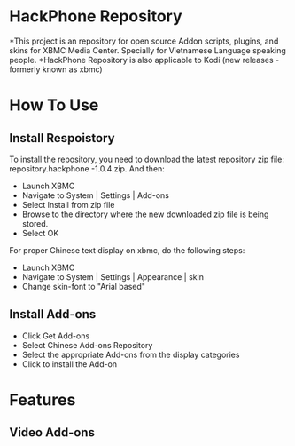 # HackPhone Repository 
*This project is an repository for open source Addon scripts, plugins, and skins for XBMC Media Center. Specially for Vietnamese Language speaking people.
*HackPhone Repository is also applicable to Kodi (new releases - formerly known as xbmc)

# How To Use

## Install Respoistory

To install the repository, you need to download the latest repository zip file: repository.hackphone
-1.0.4.zip. And then:
* Launch XBMC
* Navigate to System | Settings | Add-ons
* Select Install from zip file
* Browse to the directory where the new downloaded zip file is being stored.
* Select OK

For proper Chinese text display on xbmc, do the following steps:
* Launch XBMC
* Navigate to System | Settings | Appearance | skin
* Change skin-font to "Arial based"

## Install Add-ons

* Click Get Add-ons
* Select Chinese Add-ons Repository
* Select the appropriate Add-ons from the display categories
* Click to install the Add-on

# Features

## Video Add-ons
